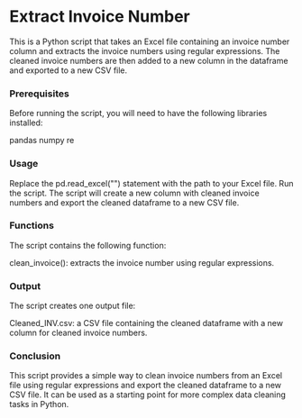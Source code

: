 # Extract Invoice Number

This is a Python script that takes an Excel file containing an invoice number column and extracts the invoice numbers using regular expressions. The cleaned invoice numbers are then added to a new column in the dataframe and exported to a new CSV file.

### Prerequisites
Before running the script, you will need to have the following libraries installed:

pandas
numpy
re
### Usage
Replace the pd.read_excel("") statement with the path to your Excel file.
Run the script.
The script will create a new column with cleaned invoice numbers and export the cleaned dataframe to a new CSV file.
### Functions
The script contains the following function:

clean_invoice(): extracts the invoice number using regular expressions.
### Output
The script creates one output file:

Cleaned_INV.csv: a CSV file containing the cleaned dataframe with a new column for cleaned invoice numbers.
### Conclusion
This script provides a simple way to clean invoice numbers from an Excel file using regular expressions and export the cleaned dataframe to a new CSV file. It can be used as a starting point for more complex data cleaning tasks in Python.
